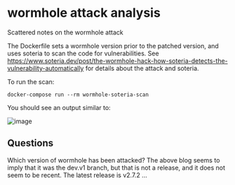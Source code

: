 # wormhole attack analysis
Scattered notes on the wormhole attack

The Dockerfile sets a wormhole version prior to the patched version, and uses soteria
to scan the code for vulnerabilities. See
https://www.soteria.dev/post/the-wormhole-hack-how-soteria-detects-the-vulnerability-automatically
for details about the attack and soteria.

To run the scan:

```console
docker-compose run --rm wormhole-soteria-scan
```

You should see an output similar to:

![image](https://user-images.githubusercontent.com/125458/152494070-29558993-993a-49bf-8218-6b2a59dea54a.png)


## Questions
Which version of wormhole has been attacked? The above blog seems to imply that it was the dev.v1 branch, but that is not a release, and it does not seem to be recent. The latest release is v2.7.2 ...
